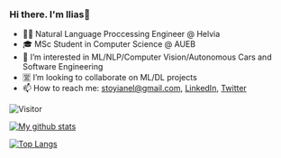 ### Hi there. I'm Ilias👋


- 👨‍💻 Natural Language Proccessing Engineer @ Helvia
- 🎓 MSc Student in Computer Science @ AUEB
- 👀 I’m interested in ML/NLP/Computer Vision/Autonomous Cars and Software Engineering
- 🈺 I’m looking to collaborate on ML/DL projects
- 📫 How to reach me: stoyianel@gmail.com, [LinkedIn](https://www.linkedin.com/in/ilias-stogiannidis-6b3958176/), [Twitter](https://twitter.com/stoyvn_)

 ![Visitor](https://visitor-badge.laobi.icu/badge?page_id=stoyian)

[![My github stats](https://github-readme-stats.vercel.app/api?username=stoyian&count_private=true&show_icons=true&theme=radical&hide_rank=false)](https://github.com/anuraghazra/github-readme-stats)

[![Top Langs](https://github-readme-stats.vercel.app/api/top-langs/?username=stoyian)](https://github.com/anuraghazra/github-readme-stats)
